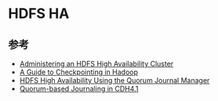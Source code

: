 HDFS HA
====


参考
---

- [Administering an HDFS High Availability Cluster](http://www.cloudera.com/content/cloudera/en/documentation/core/latest/topics/cdh_hag_hdfs_ha_admin.html#concept_ccf_cxf_vn_unique_1)
- [A Guide to Checkpointing in Hadoop](http://blog.cloudera.com/blog/2014/03/a-guide-to-checkpointing-in-hadoop/)
- [HDFS High Availability Using the Quorum Journal Manager](https://hadoop.apache.org/docs/r2.3.0/hadoop-yarn/hadoop-yarn-site/HDFSHighAvailabilityWithQJM.html)
- [Quorum-based Journaling in CDH4.1](http://blog.cloudera.com/blog/2012/10/quorum-based-journaling-in-cdh4-1/)
